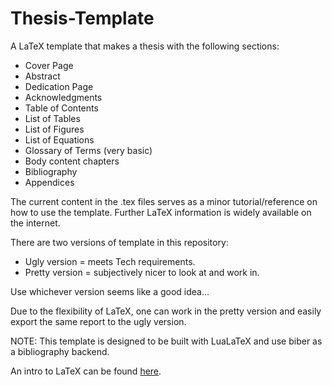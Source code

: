 # Thesis-Template

A LaTeX template that makes a thesis with the following sections:
* Cover Page
* Abstract
* Dedication Page
* Acknowledgments
* Table of Contents
* List of Tables
* List of Figures
* List of Equations
* Glossary of Terms (very basic)
* Body content chapters
* Bibliography
* Appendices

The current content in the .tex files serves as a minor tutorial/reference on how to use the template. Further LaTeX information is widely available on the internet.

There are two versions of template in this repository:
* Ugly version = meets Tech requirements.
* Pretty version = subjectively nicer to look at and work in.

Use whichever version seems like a good idea...

Due to the flexibility of LaTeX, one can work in the pretty version and easily export the same report to the ugly version.

NOTE: This template is designed to be built with LuaLaTeX and use biber as a bibliography backend.

An intro to LaTeX can be found [here][1].

[1]: https://www.overleaf.com/learn/latex/Free_online_introduction_to_LaTeX_(part_1)
